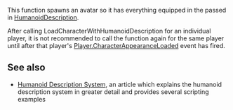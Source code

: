 This function spawns an avatar so it has everything equipped in the passed in [HumanoidDescription](https://developer.roblox.com/en-us/api-reference/class/HumanoidDescription).

After calling LoadCharacterWithHumanoidDescription for an individual player, it is not recommended to call the function again for the same player until after that player's [Player.CharacterAppearanceLoaded](https://developer.roblox.com/en-us/api-reference/event/Player/CharacterAppearanceLoaded) event has fired.

See also
--------

*   [Humanoid Description System](https://developer.roblox.com/en-us/articles/HumanoidDescription-System), an article which explains the humanoid description system in greater detail and provides several scripting examples